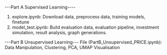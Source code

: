 ---Part A Supervised Learning----
1. explore.ipynb: Download data, preprocess data, training models, finetune
2. model_test.ipynb: Build evaluation data, evaluation pipeline, investment simulation, result analysis, graph generations.

---Part B Unsupervised Learning---
File (PartB_Unsupervised_PRICE.ipynb): Data Manipulation, Clustering, PCA, UMAP Visualisation

